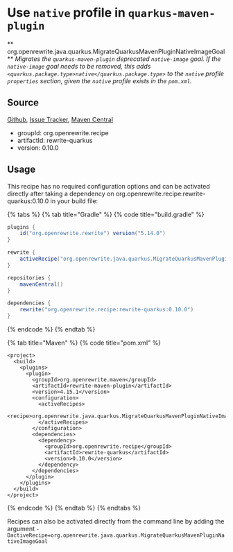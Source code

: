 # Use `native` profile in `quarkus-maven-plugin`

** org.openrewrite.java.quarkus.MigrateQuarkusMavenPluginNativeImageGoal**
_Migrates the `quarkus-maven-plugin` deprecated `native-image` goal. If the `native-image` goal needs to be removed, this adds `<quarkus.package.type>native</quarkus.package.type>` to the `native` profile `properties` section, given the `native` profile exists in the `pom.xml`._

## Source

[Github](https://github.com/openrewrite/rewrite-quarkus), [Issue Tracker](https://github.com/openrewrite/rewrite-quarkus/issues), [Maven Central](https://search.maven.org/artifact/org.openrewrite.recipe/rewrite-quarkus/0.10.0/jar)

* groupId: org.openrewrite.recipe
* artifactId: rewrite-quarkus
* version: 0.10.0


## Usage

This recipe has no required configuration options and can be activated directly after taking a dependency on org.openrewrite.recipe:rewrite-quarkus:0.10.0 in your build file:

{% tabs %}
{% tab title="Gradle" %}
{% code title="build.gradle" %}
```groovy
plugins {
    id("org.openrewrite.rewrite") version("5.14.0")
}

rewrite {
    activeRecipe("org.openrewrite.java.quarkus.MigrateQuarkusMavenPluginNativeImageGoal")
}

repositories {
    mavenCentral()
}

dependencies {
    rewrite("org.openrewrite.recipe:rewrite-quarkus:0.10.0")
}
```
{% endcode %}
{% endtab %}

{% tab title="Maven" %}
{% code title="pom.xml" %}
```markup
<project>
  <build>
    <plugins>
      <plugin>
        <groupId>org.openrewrite.maven</groupId>
        <artifactId>rewrite-maven-plugin</artifactId>
        <version>4.15.1</version>
        <configuration>
          <activeRecipes>
            <recipe>org.openrewrite.java.quarkus.MigrateQuarkusMavenPluginNativeImageGoal</recipe>
          </activeRecipes>
        </configuration>
        <dependencies>
          <dependency>
            <groupId>org.openrewrite.recipe</groupId>
            <artifactId>rewrite-quarkus</artifactId>
            <version>0.10.0</version>
          </dependency>
        </dependencies>
      </plugin>
    </plugins>
  </build>
</project>
```
{% endcode %}
{% endtab %}
{% endtabs %}

Recipes can also be activated directly from the command line by adding the argument `-DactiveRecipe=org.openrewrite.java.quarkus.MigrateQuarkusMavenPluginNativeImageGoal`
